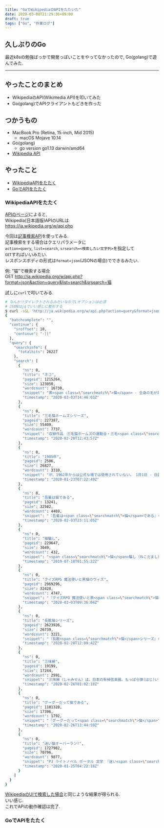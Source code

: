 ```yaml
---
title: "GoでWikipediaのAPIをたたいた"
date: 2020-03-08T21:29:36+09:00
draft: true
tags: ["Go", "作業ログ"]
---
```


## 久しぶりのGo
最近k8sの勉強ばっかで開発っぽいことをやってなかったので, Go(golang)で遊んでみた.  

<!--more-->
---

## やったことのまとめ

- WikipediaのAPI(Wikimedia API)を叩いてみた
- Go(golang)でAPIクライアントもどきを作った

## つかうもの
- MacBook Pro (Retina, 15-inch, Mid 2015)
    - macOS Mojave 10.14
- Go(golang)
    - go version go1.13 darwin/amd64
- [Wikipedia API](https://www.mediawiki.org/wiki/API:Main_page/ja)

## やったこと

- [WikipediaAPIをたたく](#wikipediaapiをたたく)
- [GoでAPIをたたく](#goでapiをたたく)

### WikipediaAPIをたたく
[APIのページ](https://www.mediawiki.org/wiki/API:Main_page/ja)によると,  
Wikipedia(日本語版)APIのURLは  
https://ja.wikipedia.org/w/api.php  

今回は[記事検索API](https://www.mediawiki.org/wiki/API:Search)を使ってみる.  
記事検索をする場合はクエリパラメータに  
`action=query`, `list=search`, `srsearch=<検索したい文字列>`を指定して  
`GET`すればいいみたい.  
レスポンスボディの形式は`format=json`(JSONの場合)でできるみたい.  

例: "猫"で検索する場合  
GET http://ja.wikipedia.org/w/api.php?format=json&action=query&list=search&srsearch=猫  

試しに`curl`で叩いてみる.  
```bash
# なんかリダイレクトされるみたいなのでLオプションは必須
# JSONはjqでいい感じに整形する
$ curl -sSL 'http://ja.wikipedia.org/w/api.php?action=query&format=json&list=search&srsearch=猫' | jq
{
  "batchcomplete": "",
  "continue": {
    "sroffset": 10,
    "continue": "-||"
  },
  "query": {
    "searchinfo": {
      "totalhits": 26227
    },
    "search": [
      {
        "ns": 0,
        "title": "ネコ",
        "pageid": 1215264,
        "size": 123050,
        "wordcount": 16730,
        "snippet": "黒<span class=\"searchmatch\">猫</span> - 全身の毛が黒色の<span class=\"searchmatch\">猫</span>。 白猫 - 全身の毛が白色の<span class=\"searchmatch\">猫</span>。 トラネコ（タビー） - トラのような縞模様がある<span class=\"searchmatch\">猫</span>。茶トラ<span class=\"searchmatch\">猫</span>、キジ<span class=\"searchmatch\">猫</span>、サバ<span class=\"searchmatch\">猫</span>など。 三毛<span class=\"searchmatch\">猫</span> - 3色（一般的に白・茶色・黒）の<span class=\"searchmatch\">猫</span>。 錆び<span class=\"searchmatch\">猫</span> - 黒と茶色の2色の<span class=\"searchmatch\">猫</span>。 はちわれ - 顔面が鼻筋を境にした八の字形の2色になっている<span class=\"searchmatch\">猫</span>。",
        "timestamp": "2020-03-03T14:46:03Z"
      },
      {
        "ns": 0,
        "title": "三毛猫ホームズシリーズ",
        "pageid": 227387,
        "size": 55409,
        "wordcount": 7737,
        "snippet": "収録作品　三毛猫ホームズの運動会・三毛<span class=\"searchmatch\">猫</span>ホームズのスクープ・三毛<span class=\"searchmatch\">猫</span>ホームズのバカンス・三毛<span class=\"searchmatch\">猫</span>ホームズの温泉旅行・三毛<span class=\"searchmatch\">猫</span>ホームズの殺人展覧会・三毛<span class=\"searchmatch\">猫</span>ホームズのバースデー・パーティ （9）三毛<span class=\"searchmatch\">猫</span>ホームズのびっくり箱 収録作品　三毛<span class=\"searchmatch\">猫</span>ホームズのびっくり箱・三毛<span class=\"searchmatch\">猫</span>ホームズの名演奏・三毛<span class=\"searchmatch\">猫</span>ホームズのパニック・三毛<span class=\"searchmatch\">猫</span>ホームズの幽霊退治・三毛<span class=\"searchmatch\">猫</span>",
        "timestamp": "2020-02-20T12:43:57Z"
      },
      {
        "ns": 0,
        "title": "1905年",
        "pageid": 2506,
        "size": 26827,
        "wordcount": 3310,
        "snippet": "が、1962年からは公式な場では使用されていない。 1月1日 - 日露戦争：旅順開城 1月1日 - 夏目漱石が『ホトトギス』1月号で、処女作『吾輩は<span class=\"searchmatch\">猫</span>である』を連載開始 1月22日 - サンクトペテルブルクで血の日曜日事件発生 1月23日 - 奈良県鷲家口（現・吉野郡東吉野村）でニホンオオカミの捕",
        "timestamp": "2020-01-23T07:22:49Z"
      },
      {
        "ns": 0,
        "title": "吾輩は猫である",
        "pageid": 13241,
        "size": 32502,
        "wordcount": 4469,
        "snippet": "『吾輩は<span class=\"searchmatch\">猫</span>である』（わがはいはねこである）は、夏目漱石の長編小説であり、処女小説である。1905年（明治38年）1月、『ホトトギス』に発表され、好評を博したため、翌1906年（明治39年）8月まで継続した。 「吾輩は<span class=\"searchmatch\">猫</span>である。名前はまだ無い。どこで生れたかとんと見当がつかぬ。」という書き出しで始ま",
        "timestamp": "2020-02-03T23:11:05Z"
      },
      {
        "ns": 0,
        "title": "猫騙し",
        "pageid": 229647,
        "size": 3049,
        "wordcount": 432,
        "snippet": "<span class=\"searchmatch\">猫</span>騙し（ねこだまし）とは相撲の戦法の一種である。 立合いと同時に相手力士の目の前に両手を突き出して掌を合わせて叩くもので、相手の目をつぶらせることを目的とする奇襲戦法の一つ。相手に隙を作り、有利な体勢を作るために使われる。普通の立合いではかなわないような、はるかに強い相手に対する一発勝負に使われる",
        "timestamp": "2019-07-18T01:55:22Z"
      },
      {
        "ns": 0,
        "title": "クイズRPG 魔法使いと黒猫のウィズ",
        "pageid": 2969296,
        "size": 32428,
        "wordcount": 4747,
        "snippet": "『クイズRPG 魔法使いと黒<span class=\"searchmatch\">猫</span>のウィズ』（クイズRPG まほうつかいとくろねこのウィズ）は、2013年にコロプラで配信を開始したソーシャルゲーム。 2013年3月にAndroid版が、4月22日にiOS版が配信開始された。 2013年8月20日に英語版を日本・韓国・中国以外の全世界で、韓国語版を韓国で、それぞれGoogle",
        "timestamp": "2020-03-03T09:36:04Z"
      },
      {
        "ns": 0,
        "title": "長靴猫シリーズ",
        "pageid": 2623926,
        "size": 26739,
        "wordcount": 3221,
        "snippet": "『長靴<span class=\"searchmatch\">猫</span>シリーズ』（ながぐつねこシリーズ）は、ペローの童話『長靴をはいた<span class=\"searchmatch\">猫</span>』を原作とする、東映動画（現：東映アニメーション）製作による劇場版長編アニメーション映画シリーズの通称。『長靴をはいた<span class=\"searchmatch\">猫</span>』（1969年）、『ながぐつ三銃士』（1972年）、『長靴をはいた<span class=\"searchmatch\">猫</span>",
        "timestamp": "2020-02-20T12:09:42Z"
      },
      {
        "ns": 0,
        "title": "三味線",
        "pageid": 19199,
        "size": 17244,
        "wordcount": 2591,
        "snippet": "三味線（しゃみせん）は、日本の有棹弦楽器。もっぱら弾(はじ)いて演奏される撥弦楽器である。四角状の扁平な木製の胴の両面に<span class=\"searchmatch\">猫</span>や犬の皮を張り、胴を貫通して伸びる棹に張られた弦を、通常、銀杏形の撥（ばち）で弾き演奏する。 成立は15世紀から16世紀にかけてとされ、戦国時代に琉球（現在の沖縄県）から伝来し",
        "timestamp": "2020-02-26T01:02:18Z"
      },
      {
        "ns": 0,
        "title": "グーグーだって猫である",
        "pageid": 1181328,
        "size": 17396,
        "wordcount": 1792,
        "snippet": "『グーグーだって<span class=\"searchmatch\">猫</span>である』（グーグーだってねこである）は大島弓子の漫画作品、およびそれを原作とした映画作品およびテレビドラマ作品。 タイトル・ロールとなっているアメリカンショートヘアの<span class=\"searchmatch\">猫</span>、「グーグー」を始めとする<span class=\"searchmatch\">猫</span>たちと作者との生活を綴ったエッセイ漫画。『ヤングロゼ』1996年11月号から1997",
        "timestamp": "2020-02-26T13:44:59Z"
      },
      {
        "ns": 0,
        "title": "迷い猫オーバーラン!",
        "pageid": 1727982,
        "size": 70796,
        "wordcount": 9877,
        "snippet": "PJ ライトノベル ポータル 文学 『迷い<span class=\"searchmatch\">猫</span>オーバーラン！』（まよいねこオーバーラン！）は、松智洋による日本のライトノベル。 集英社スーパーダッシュ文庫より、2008年10月から全12巻が刊行されている。イラストは9巻までぺこが担当していたが、10巻はヤス、11巻は氷川へきる、最終12巻はみつみ美",
        "timestamp": "2020-01-25T04:22:18Z"
      }
    ]
  }
}
```

[WikipediaのUIで検索した場合](https://ja.wikipedia.org/w/index.php?sort=relevance&search=%E7%8C%AB&title=%E7%89%B9%E5%88%A5:%E6%A4%9C%E7%B4%A2&profile=advanced&fulltext=1&advancedSearch-current=%7B%7D&ns0=1)と同じような結果が得られる.  
いい感じ.  
これでAPIの動作確認は完了.  

### GoでAPIをたたく
